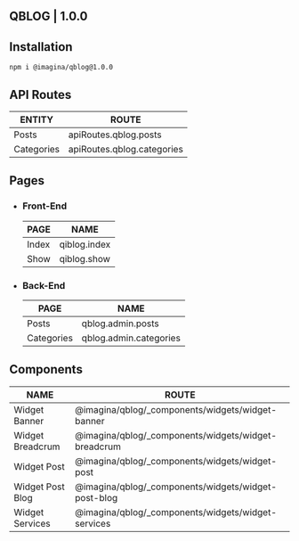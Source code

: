 ## QBLOG  | 1.0.0

## Installation

`` npm i @imagina/qblog@1.0.0 ``

## API Routes

| ENTITY  | ROUTE |
| ------------- | ------------- |
| Posts | apiRoutes.qblog.posts |
| Categories | apiRoutes.qblog.categories |

## Pages
- ### Front-End

  | PAGE | NAME |
  | ------------- | ------------- |
  | Index | qiblog.index |
  | Show | qiblog.show |
  
- ### Back-End

  | PAGE | NAME |
  | ------------- | ------------- |
  | Posts | qblog.admin.posts |
  | Categories | qblog.admin.categories |
  
## Components  

  | NAME | ROUTE |
  | ------------- | ------------- |
  | Widget Banner | @imagina/qblog/_components/widgets/widget-banner |
  | Widget Breadcrum | @imagina/qblog/_components/widgets/widget-breadcrum |
  | Widget Post | @imagina/qblog/_components/widgets/widget-post |
  | Widget Post Blog | @imagina/qblog/_components/widgets/widget-post-blog |
  | Widget Services | @imagina/qblog/_components/widgets/widget-services |
